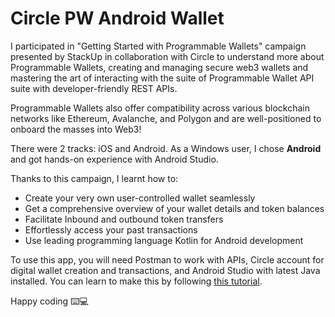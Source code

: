 # Circle PW Android Wallet

I participated in "Getting Started with Programmable Wallets" campaign presented by StackUp in collaboration with Circle to understand more about Programmable Wallets, creating and managing secure web3 wallets and mastering the art of interacting with the suite of Programmable Wallet API suite with developer-friendly REST APIs.

Programmable Wallets also offer compatibility across various blockchain networks like Ethereum, Avalanche, and Polygon and are well-positioned to onboard the masses into Web3!

There were 2 tracks: iOS and Android. As a Windows user, I chose **Android** and got hands-on experience with Android Studio.

Thanks to this campaign, I learnt how to: 
 -  Create your very own user-controlled wallet seamlessly 
 - Get a comprehensive overview of your wallet details and token balances 
 - Facilitate Inbound and outbound token transfers 
 - Effortlessly access your past transactions 
 - Use leading programming language Kotlin for Android development

To use this app, you will need Postman to work with APIs, Circle account for digital wallet creation and transactions, and Android Studio with latest Java installed. You can learn to make this by following [this tutorial](https://app.stackup.dev/campaign_page/circle-programmable-wallets).

Happy coding :keyboard::computer:
